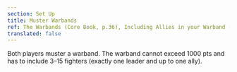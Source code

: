 ```yaml
---
section: Set Up
title: Muster Warbands
ref: The Warbands (Core Book, p.36), Including Allies in your Warband (Monsters & Mercenaries, p.52), and Warcry Errata 9/2019.
translated: false
---
```


Both players muster a warband. The warband cannot exceed 1000 pts and has to include 3–15 fighters (exactly one leader and up to one ally).

